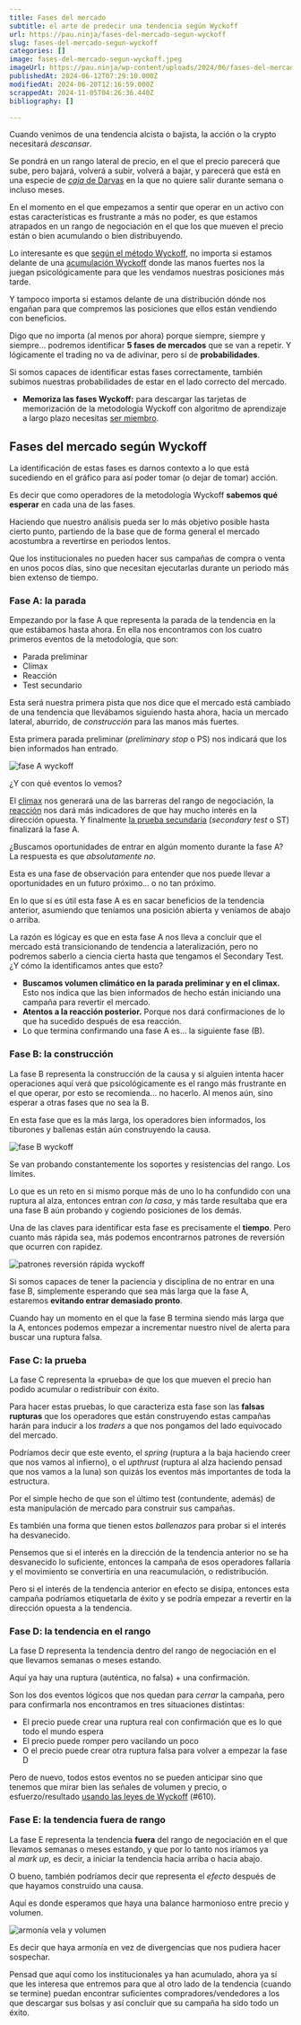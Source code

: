 ```yaml
---
title: Fases del mercado
subtitle: el arte de predecir una tendencia según Wyckoff
url: https://pau.ninja/fases-del-mercado-segun-wyckoff
slug: fases-del-mercado-segun-wyckoff
categories: []
image: fases-del-mercado-segun-wyckoff.jpeg
imageUrl: https://pau.ninja/wp-content/uploads/2024/06/fases-del-mercado-segun-wyckoff.jpeg
publishedAt: 2024-06-12T07:29:10.000Z
modifiedAt: 2024-06-20T12:16:59.000Z
scrappedAt: 2024-11-05T04:26:36.440Z
bibliography: []

---
```


Cuando venimos de una tendencia alcista o bajista, la acción o la crypto necesitará _descansar_.

Se pondrá en un rango lateral de precio, en el que el precio parecerá que sube, pero bajará, volverá a subir, volverá a bajar, y parecerá que está en una especie de [_caja_ de Darvas](./cajas-de-darvas) en la que no quiere salir durante semana o incluso meses.

En el momento en el que empezamos a sentir que operar en un activo con estas características es frustrante a más no poder, es que estamos atrapados en un rango de negociación en el que los que mueven el precio están o bien acumulando o bien distribuyendo.

Lo interesante es que [según el método Wyckoff](./metodo-wyckoff/), no importa si estamos delante de una [acumulación Wyckoff](https://pau.ninja/acumulacion-wyckoff) donde las manos fuertes nos la juegan psicológicamente para que les vendamos nuestras posiciones más tarde.

Y tampoco importa si estamos delante de una distribución dónde nos engañan para que compremos las posiciones que ellos están vendiendo con beneficios.

Digo que no importa (al menos por ahora) porque siempre, siempre y siempre… podremos identificar **5 fases de mercados** que se van a repetir. Y lógicamente el trading no va de adivinar, pero sí de **probabilidades**.

Si somos capaces de identificar estas fases correctamente, también subimos nuestras probabilidades de estar en el lado correcto del mercado.

- **Memoriza las fases Wyckoff:** para descargar las tarjetas de memorización de la metodología Wyckoff con algoritmo de aprendizaje a largo plazo necesitas [ser miembro](#unirse).

## Fases del mercado según Wyckoff

La identificación de estas fases es darnos contexto a lo que está sucediendo en el gráfico para así poder tomar (o dejar de tomar) acción.

Es decir que como operadores de la metodología Wyckoff **sabemos qué esperar** en cada una de las fases.

Haciendo que nuestro análisis pueda ser lo más objetivo posible hasta cierto punto, partiendo de la base que de forma general el mercado acostumbra a revertirse en periodos lentos.

Que los institucionales no pueden hacer sus campañas de compra o venta en unos pocos días, sino que necesitan ejecutarlas durante un periodo más bien extenso de tiempo.

### Fase A: la parada

Empezando por la fase A que representa la parada de la tendencia en la que estábamos hasta ahora. En ella nos encontramos con los cuatro primeros eventos de la metodología, que son:

- Parada preliminar
- Climax
- Reacción
- Test secundario

Esta será nuestra primera pista que nos dice que el mercado está cambiado de una tendencia que llevábamos siguiendo hasta ahora, hacia un mercado lateral, aburrido, de _construcción_ para las manos más fuertes.

Esta primera parada preliminar (_preliminary stop_ o PS) nos indicará que los bien informados han entrado.

![fase A wyckoff](./wp-content/uploads/2024/06fase-A-wyckoff.jpg)

¿Y con qué eventos lo vemos?

El [climax](./metodo-wyckoff/#Climax) nos generará una de las barreras del rango de negociación, la [reacción](https://pau.ninja/metodo-wyckoff/#Reaccion) nos dará más indicadores de que hay mucho interés en la dirección opuesta. Y finalmente [la prueba secundaria](https://pau.ninja/metodo-wyckoff#Prueba_secundaria) (_secondary test_ o ST) finalizará la fase A.

¿Buscamos oportunidades de entrar en algún momento durante la fase A? La respuesta es que _absolutamente no_.

Esta es una fase de observación para entender que nos puede llevar a oportunidades en un futuro próximo… o no tan próximo.

En lo que sí es útil esta fase A es en sacar beneficios de la tendencia anterior, asumiendo que teníamos una posición abierta y veníamos de abajo o arriba.

La razón es lógicay es que en esta fase A nos lleva a concluir que el mercado está transicionando de tendencia a lateralización, pero no podremos saberlo a ciencia cierta hasta que tengamos el Secondary Test. ¿Y cómo la identificamos antes que esto?

- **Buscamos volumen climático en la parada preliminar y en el climax.** Esto nos indica que las bien informados de hecho están iniciando una campaña para revertir el mercado.
- **Atentos a la reacción posterior.** Porque nos dará confirmaciones de lo que ha sucedido después de esa reacción.
- Lo que termina confirmando una fase A es… la siguiente fase (B).

### Fase B: la construcción

La fase B representa la construcción de la causa y si alguien intenta hacer operaciones aquí verá que psicológicamente es el rango más frustrante en el que operar, por esto se recomienda… no hacerlo. Al menos aún, sino esperar a otras fases que no sea la B.

En esta fase que es la más larga, los operadores bien informados, los tiburones y ballenas están aún construyendo la causa.

![fase B wyckoff](./wp-content/uploads/2024/06fase-B-wyckoff.jpeg)

Se van probando constantemente los soportes y resistencias del rango. Los límites.

Lo que es un reto en si mismo porque más de uno lo ha confundido con una ruptura al alza, entonces entran _con la casa_, y más tarde resultaba que era una fase B aún probando y cogiendo posiciones de los demás.

Una de las claves para identificar esta fase es precisamente el **tiempo**. Pero cuanto más rápida sea, más podemos encontrarnos patrones de reversión que ocurren con rapidez.

![patrones reversión rápida wyckoff](./wp-content/uploads/2024/06patrones-reversion-rapida-wyckoff.jpeg)

Si somos capaces de tener la paciencia y disciplina de no entrar en una fase B, simplemente esperando que sea más larga que la fase A, estaremos **evitando entrar demasiado pronto**.

Cuando hay un momento en el que la fase B termina siendo más larga que la A, entonces podemos empezar a incrementar nuestro nivel de alerta para buscar una ruptura falsa.

### Fase C: la prueba

La fase C representa la «prueba» de que los que mueven el precio han podido acumular o redistribuir con éxito.

Para hacer estas pruebas, lo que caracteriza esta fase son las **falsas rupturas** que los operadores que están construyendo estas campañas harán para inducir a los _traders_ a que nos pongamos del lado equivocado del mercado.

Podríamos decir que este evento, el _spring_ (ruptura a la baja haciendo creer que nos vamos al infierno), o el _upthrust_ (ruptura al alza haciendo pensad que nos vamos a la luna) son quizás los eventos más importantes de toda la estructura.

Por el simple hecho de que son el último test (contundente, además) de esta manipulación de mercado para construir sus campañas.

Es también una forma que tienen estos _ballenazos_ para probar si el interés ha desvanecido.

Pensemos que si el interés en la dirección de la tendencia anterior no se ha desvanecido lo suficiente, entonces la campaña de esos operadores fallaría y el movimiento se convertiría en una reacumulación, o redistribución.

Pero si el interés de la tendencia anterior en efecto se disipa, entonces esta campaña podríamos etiquetarla de éxito y se podría empezar a revertir en la dirección opuesta a la tendencia.

### Fase D: la tendencia en el rango

La fase D representa la tendencia dentro del rango de negociación en el que llevamos semanas o meses estando.

Aquí ya hay una ruptura (auténtica, no falsa) + una confirmación.

Son los dos eventos lógicos que nos quedan para _cerrar_ la campaña, pero para confirmarla nos encontramos en tres situaciones distintas:

- El precio puede crear una ruptura real con confirmación que es lo que todo el mundo espera
- El precio puede romper pero vacilando un poco
- O el precio puede crear otra ruptura falsa para volver a empezar la fase D

Pero de nuevo, todos estos eventos no se pueden anticipar sino que tenemos que mirar bien las señales de volumen y precio, o esfuerzo/resultado [usando las leyes de Wyckoff](./leyes-de-wyckoff) (#610).

### Fase E: la tendencia fuera de rango

La fase E representa la tendencia **fuera** del rango de negociación en el que llevamos semanas o meses estando, y que por lo tanto nos iríamos ya al _mark up_, es decir, a iniciar la tendencia hacia arriba o hacia abajo.

O bueno, también podríamos decir que representa el _efecto_ después de que hayamos construido una causa.

Aquí es donde esperamos que haya una balance harmonioso entre precio y volumen.

![armonía vela y volumen](./wp-content/uploads/2024/04armonia-vela-y-volumen.jpg)

Es decir que haya armonía en vez de divergencias que nos pudiera hacer sospechar.

Pensad que aquí como los institucionales ya han acumulado, ahora ya sí que les interesa que entremos para que al otro lado de la tendencia (cuando se termine) puedan encontrar suficientes compradores/vendedores a los que descargar sus bolsas y así concluir que su campaña ha sido todo un éxito.